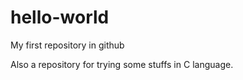 # hello-world
My first repository in github

Also a repository for trying some stuffs in C language.
